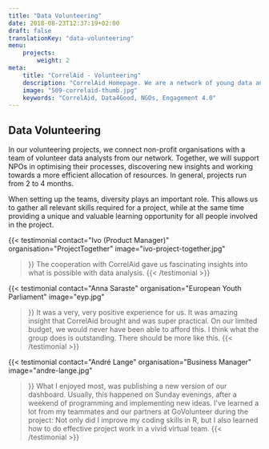 ```yaml
---
title: "Data Volunteering"
date: 2018-08-23T12:37:19+02:00
draft: false
translationKey: "data-volunteering"
menu: 
    projects:
        weight: 2
meta:
    title: "CorrelAid - Volunteering"
    description: "CorrelAid Homepage. We are a network of young data analysts that wants to change the world with a more inclusive, integrated and innovative approach to data analysis."
    image: "509-correlaid-thumb.jpg"
    keywords: "CorrelAid, Data4Good, NGOs, Engagement 4.0"
---
```


## Data Volunteering

In our volunteering projects, we connect non-profit organisations with a team of volunteer data analysts from our network. Together, we will support NPOs in optimising their processes, discovering new insights and working towards a more efficient allocation of resources. In general, projects run from 2 to 4 months. 

When setting up the teams, diversity plays an important role. This allows us to gather all relevant skills required for a project, while at the same time providing a unique and valuable learning opportunity for all people involved in the project.

{{< testimonial 
    contact="Ivo (Product Manager)"
    organisation="ProjectTogether"
    image="ivo-project-together.jpg"
>}}
    The cooperation with CorrelAid gave us fascinating insights into what is possible with data analysis.
{{< /testimonial >}}

{{< testimonial 
    contact="Anna Saraste"
    organisation="European Youth Parliament"
    image="eyp.jpg"
>}}
    It was a very, very positive experience for us. It was amazing insight that CorrelAid brought and was super practical. On our limited budget, we would never have 
    been able to afford this. I think what the group does is outstanding. There should be more like this.
{{< /testimonial >}}

{{< testimonial 
    contact="André Lange"
    organisation="Business Manager"
    image="andre-lange.jpg"
>}}
    What I enjoyed most, was publishing a new version of our dashboard. Usually, this happened on Sunday evenings, 
    after a weekend of programming and implementing new ideas. I've learned a lot from my teammates and our partners 
    at GoVolunteer during the project: Not only did I improve my coding skills in R, but I also learned how to do 
    effective project work in a vivid virtual team.
{{< /testimonial >}}